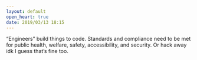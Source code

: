 ```yaml
---
layout: default
open_heart: true
date: 2019/03/13 18:15
---
```


“Engineers” build things to code.
Standards and compliance need to be met for public health, welfare, safety, accessibility, and security.
Or hack away idk I guess that’s fine too.

